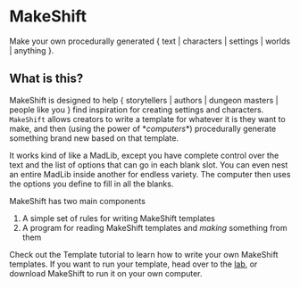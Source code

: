 # MakeShift
Make your own procedurally generated { text | characters | settings | worlds | anything }.

## What is this?
MakeShift is designed to help { storytellers | authors | dungeon masters | people like you } find inspiration for creating settings and characters. `MakeShift` allows creators to write a template for whatever it is they want to make, and then (using the power of \**computers*\*) procedurally generate something brand new based on that template.

It works kind of like a MadLib, except you have complete control over the text and the list of options that can go in each blank slot. You can even nest an entire MadLib inside another for endless variety. The computer then uses the options you define to fill in all the blanks.

MakeShift has two main components
1. A simple set of rules for writing MakeShift templates
2. A program for reading MakeShift templates and *making* something from them

Check out the Template tutorial to learn how to write your own MakeShift templates. If you want to run your template, head over to the [lab](lab.html), or download MakeShift to run it on your own computer.
